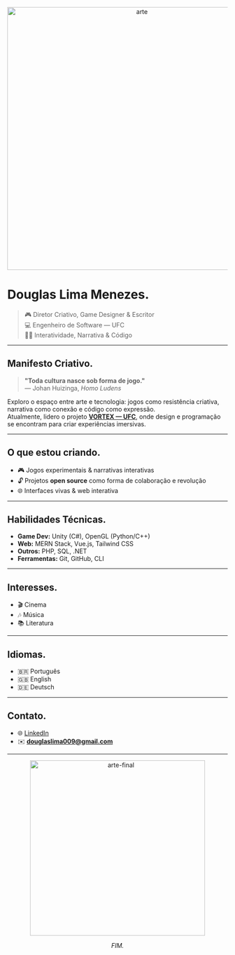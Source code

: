 <p align="center">
<img src="https://66.media.tumblr.com/tumblr_li3y8asQMH1qcb5cmo1_500.jpg" width="600px" alt="arte">
</p>

# Douglas Lima Menezes.

> 🎮 Diretor Criativo, Game Designer & Escritor  
> 💻 Engenheiro de Software — UFC  
> ✍🏻 Interatividade, Narrativa & Código

---

## Manifesto Criativo.

> **"Toda cultura nasce sob forma de jogo."**  
> — Johan Huizinga, *Homo Ludens*

Exploro o espaço entre arte e tecnologia: jogos como resistência criativa, narrativa como conexão e código como expressão.  
Atualmente, lidero o projeto [**VORTEX — UFC**](https://www.instagram.com/vortexufc), onde design e programação se encontram para criar experiências imersivas.

---

## O que estou criando.

- 🎮 Jogos experimentais & narrativas interativas  
- 🔓 Projetos **open source** como forma de colaboração e revolução  
- 🌐 Interfaces vivas & web interativa  

---

## Habilidades Técnicas.

- **Game Dev:** Unity (C#), OpenGL (Python/C++)  
- **Web:** MERN Stack, Vue.js, Tailwind CSS  
- **Outros:** PHP, SQL, .NET
- **Ferramentas:** Git, GitHub, CLI  

---

## Interesses.

- 🎬 Cinema  
- 🎶 Música  
- 📚 Literatura  

---

## Idiomas.

- 🇧🇷 Português  
- 🇬🇧 English  
- 🇩🇪 Deutsch  

---

## Contato.

- 🌐 [LinkedIn](https://www.linkedin.com/in/douglaslima0451)  
- ✉️ **douglaslima009@gmail.com**

---

<p align="center">
  <img src="https://66.media.tumblr.com/05d24483e2b2bb92a8bc52c9a1b555e7/tumblr_ndqxipm5oh1qzcuu3o1_500.gif" width="400px" alt="arte-final">
</p>

<p align="center"><i>FIM.</i></p>

